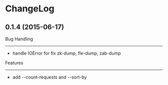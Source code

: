 ChangeLog
=========

0.1.4 (2015-06-17)
--------------------

Bug Handling
************
- handle IOError for fix zk-dump, fle-dump, zab-dump

Features
********
-  add --count-requests and --sort-by
